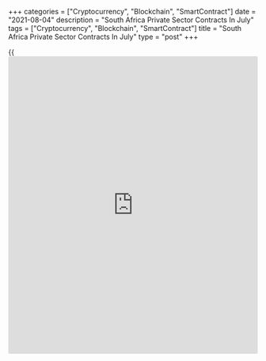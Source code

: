 +++
categories = ["Cryptocurrency", "Blockchain", "SmartContract"]
date = "2021-08-04"
description = "South Africa Private Sector Contracts In July"
tags = ["Cryptocurrency", "Blockchain", "SmartContract"]
title = "South Africa Private Sector Contracts In July"
type = "post"
+++

{{<iframe id="large-banner" src="https://www.bounty.group/#slide=22.0" width="100%" height="600" scrolling="no" style="border: 0px solid rgb(216, 221, 230); border-radius: 3px;">}}

South Africa's private sector contracted for the first time in ten
months in July, survey data from IHS Markit showed on Wednesday.

The headline Purchasing Managers' Index fell to 46.1 in July from 51.0
in June. Any reading below 50 indicates contraction in the sector.

New orders dropped for the first time in four months in July and export
sales declined.

Employment decreased in July and backlogs of work increased further.
Suppliers' delivery time lengthened.

Input costs increased in July and output price inflation eased to the
lowest in four months.

The degree of confidence in the next 12-months weakened in July, but
firms still expect an improvement in the future.

For comments and feedback [contact](https://www.playgroundfx.com/contact/): editorial@rtt[news](https://www.letsplayfx.com/blog/forex-news-website/).com

[Economic News][1]

 **What parts of the world are seeing the best (and worst) economic
performances lately? Click[here][2] to check out our [Econ Scorecard][2]
and find out! See up-to-the-moment [ranking](https://www.playgroundfx.com/blog/crypto-exchange-ranking/)s for the best and worst
performers in [GDP][3], [unemployment rate][4], [inflation][5] and much
more.**

   1. www.rtt[news](https://www.letsplayfx.com/blog/forex-news-website/).com/Content/EconomicNews.aspx
   2. www.rtt[news](https://www.letsplayfx.com/blog/forex-news-website/).com/economic-scorecard/world-rank/PPI/highest-performance.aspx
   3. www.rtt[news](https://www.letsplayfx.com/blog/forex-news-website/).com/economic-scorecard/world-rank/GDP/highest-performance.aspx
   4. www.rtt[news](https://www.letsplayfx.com/blog/forex-news-website/).com/economic-scorecard/world-rank/unemployment-rate/lowest-performance.aspx
   5. www.rtt[news](https://www.letsplayfx.com/blog/forex-news-website/).com/economic-scorecard/world-rank/CPI/highest-performance.aspx